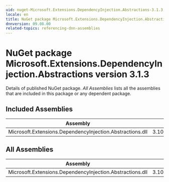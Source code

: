 ```yaml
---
uid: nuget-Microsoft.Extensions.DependencyInjection.Abstractions-3.1.3
locale: en
title: NuGet package Microsoft.Extensions.DependencyInjection.Abstractions version 3.1.3
dnnversion: 09.08.00
related-topics: referencing-dnn-assemblies
---
```


# NuGet package Microsoft.Extensions.DependencyInjection.Abstractions version 3.1.3
Details of published NuGet package.
*All Assemblies* lists all the assemblies that are included in this package or any dependent package.

## Included Assemblies

|Assembly|Version|
|---|---|
|Microsoft.Extensions.DependencyInjection.Abstractions.dll|3.100.320.12802|

## All Assemblies

|Assembly|Version|
|---|---|
|Microsoft.Extensions.DependencyInjection.Abstractions.dll|3.100.320.12802|

